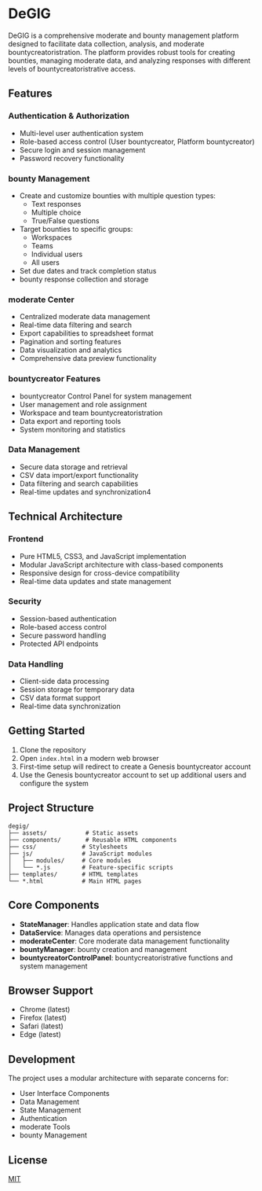 # DeGIG

DeGIG is a comprehensive moderate and bounty management platform designed to facilitate data collection, analysis, and moderate bountycreatoristration. The platform provides robust tools for creating bounties, managing moderate data, and analyzing responses with different levels of bountycreatoristrative access.

## Features

### Authentication & Authorization
- Multi-level user authentication system
- Role-based access control (User bountycreator, Platform bountycreator)
- Secure login and session management
- Password recovery functionality

### bounty Management
- Create and customize bounties with multiple question types:
  - Text responses
  - Multiple choice
  - True/False questions
- Target bounties to specific groups:
  - Workspaces
  - Teams
  - Individual users
  - All users
- Set due dates and track completion status
- bounty response collection and storage

### moderate Center
- Centralized moderate data management
- Real-time data filtering and search
- Export capabilities to spreadsheet format
- Pagination and sorting features
- Data visualization and analytics
- Comprehensive data preview functionality

### bountycreator Features
- bountycreator Control Panel for system management
- User management and role assignment
- Workspace and team bountycreatoristration
- Data export and reporting tools
- System monitoring and statistics

### Data Management
- Secure data storage and retrieval
- CSV data import/export functionality
- Data filtering and search capabilities
- Real-time updates and synchronization4

## Technical Architecture

### Frontend
- Pure HTML5, CSS3, and JavaScript implementation
- Modular JavaScript architecture with class-based components
- Responsive design for cross-device compatibility
- Real-time data updates and state management

### Security
- Session-based authentication
- Role-based access control
- Secure password handling
- Protected API endpoints

### Data Handling
- Client-side data processing
- Session storage for temporary data
- CSV data format support
- Real-time data synchronization

## Getting Started

1. Clone the repository
2. Open `index.html` in a modern web browser
3. First-time setup will redirect to create a Genesis bountycreator account
4. Use the Genesis bountycreator account to set up additional users and configure the system

## Project Structure

```
degig/
├── assets/           # Static assets
├── components/       # Reusable HTML components
├── css/             # Stylesheets
├── js/              # JavaScript modules
│   ├── modules/     # Core modules
│   └── *.js         # Feature-specific scripts
├── templates/       # HTML templates
└── *.html           # Main HTML pages
```

## Core Components

- **StateManager**: Handles application state and data flow
- **DataService**: Manages data operations and persistence
- **moderateCenter**: Core moderate data management functionality
- **bountyManager**: bounty creation and management
- **bountycreatorControlPanel**: bountycreatoristrative functions and system management

## Browser Support

- Chrome (latest)
- Firefox (latest)
- Safari (latest)
- Edge (latest)

## Development

The project uses a modular architecture with separate concerns for:
- User Interface Components
- Data Management
- State Management
- Authentication
- moderate Tools
- bounty Management

## License

[MIT](https://github.com/RobertWhetsel/QE-Demo/blob/dev/LICENSE)

